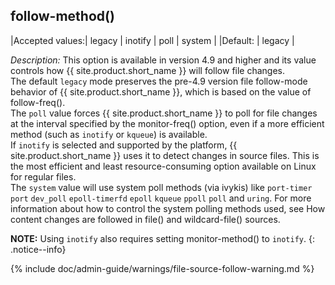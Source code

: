## follow-method()

|Accepted values:| legacy \| inotify \| poll \| system |
|Default: | legacy |

*Description:* This option is available in version 4.9 and higher and its value controls how {{ site.product.short_name }} will follow file changes.\
The default `legacy` mode preserves the pre-4.9 version file follow-mode behavior of {{ site.product.short_name }}, which is based on the value of follow-freq().\
The `poll` value forces {{ site.product.short_name }} to poll for file changes at the interval specified by the monitor-freq() option, even if a more efficient method (such as `inotify` or `kqueue`) is available.\
If `inotify` is selected and supported by the platform, {{ site.product.short_name }} uses it to detect changes in source files. This is the most efficient and least resource-consuming option available on Linux for regular files.\
The `system` value will use system poll methods (via ivykis) like `port-timer` `port` `dev_poll` `epoll-timerfd` `epoll` `kqueue` `ppoll` `poll` and `uring`. For more information about how to control the system polling methods used, see How content changes are followed in file() and wildcard-file() sources.

**NOTE:** Using `inotify` also requires setting monitor-method() to `inotify`.
{: .notice--info}

{% include doc/admin-guide/warnings/file-source-follow-warning.md %}
